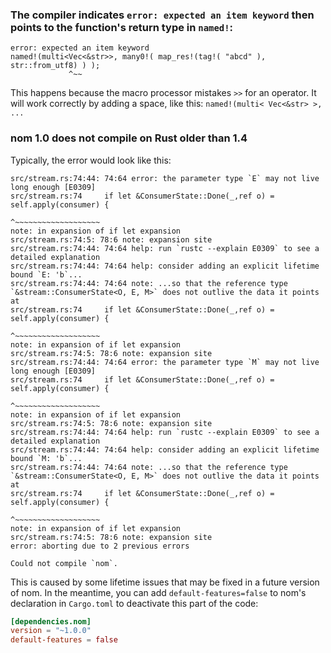 ### The compiler indicates `error: expected an item keyword` then points to the function's return type in `named!`:

```
error: expected an item keyword
named!(multi<Vec<&str>>, many0!( map_res!(tag!( "abcd" ), str::from_utf8) ) );
             ^~~
```

This happens because the macro processor mistakes `>>` for an operator. It will work correctly by adding a space, like this: `named!(multi< Vec<&str> >, ...`

### nom 1.0 does not compile on Rust older than 1.4

Typically, the error would look like this:

```
src/stream.rs:74:44: 74:64 error: the parameter type `E` may not live long enough [E0309]
src/stream.rs:74     if let &ConsumerState::Done(_,ref o) = self.apply(consumer) {
                                                            ^~~~~~~~~~~~~~~~~~~~
note: in expansion of if let expansion
src/stream.rs:74:5: 78:6 note: expansion site
src/stream.rs:74:44: 74:64 help: run `rustc --explain E0309` to see a detailed explanation
src/stream.rs:74:44: 74:64 help: consider adding an explicit lifetime bound `E: 'b`...
src/stream.rs:74:44: 74:64 note: ...so that the reference type `&stream::ConsumerState<O, E, M>` does not outlive the data it points at
src/stream.rs:74     if let &ConsumerState::Done(_,ref o) = self.apply(consumer) {
                                                            ^~~~~~~~~~~~~~~~~~~~
note: in expansion of if let expansion
src/stream.rs:74:5: 78:6 note: expansion site
src/stream.rs:74:44: 74:64 error: the parameter type `M` may not live long enough [E0309]
src/stream.rs:74     if let &ConsumerState::Done(_,ref o) = self.apply(consumer) {
                                                            ^~~~~~~~~~~~~~~~~~~~
note: in expansion of if let expansion
src/stream.rs:74:5: 78:6 note: expansion site
src/stream.rs:74:44: 74:64 help: run `rustc --explain E0309` to see a detailed explanation
src/stream.rs:74:44: 74:64 help: consider adding an explicit lifetime bound `M: 'b`...
src/stream.rs:74:44: 74:64 note: ...so that the reference type `&stream::ConsumerState<O, E, M>` does not outlive the data it points at
src/stream.rs:74     if let &ConsumerState::Done(_,ref o) = self.apply(consumer) {
                                                            ^~~~~~~~~~~~~~~~~~~~
note: in expansion of if let expansion
src/stream.rs:74:5: 78:6 note: expansion site
error: aborting due to 2 previous errors

Could not compile `nom`.
```

This is caused by some lifetime issues that may be fixed in a future version of nom. In the meantime, you can add `default-features=false` to nom's declaration in `Cargo.toml` to deactivate this part of the code:

```toml
[dependencies.nom]
version = "~1.0.0"
default-features = false
```
